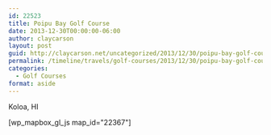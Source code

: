 ```yaml
---
id: 22523
title: Poipu Bay Golf Course
date: 2013-12-30T00:00:00-06:00
author: claycarson
layout: post
guid: http://claycarson.net/uncategorized/2013/12/30/poipu-bay-golf-course/
permalink: /timeline/travels/golf-courses/2013/12/30/poipu-bay-golf-course/
categories:
  - Golf Courses
format: aside
---
```

<div class="media-details">Koloa, HI</div>

[wp_mapbox_gl_js map_id="22367"]